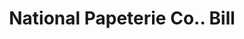 ---
doi: 10.7916/D8D5203K
date_other: '1890'
date_other_textual: 1890-1899
form: printed ephemera
genre:
- Invoices
name:
- National Papeterie Co.
object_in_context_url: https://biggert.cul.columbia.edu/items/view/ave_biggert_01806
subject_hierarchical_geographic:
- Springfield, Massachusetts, United States
subject_name:
- National Papeterie Co.
title: National Papeterie Co.. Bill
sort_title: National Papeterie Co.. Bill
call_number: ave_biggert_01806
coordinates:
- 42.112411,-72.547455
pid: ave_biggert_01806
identifiers: ave_biggert_01806
permalink: /biggert/ave_biggert_01806/
layout: iiif-image-page
---